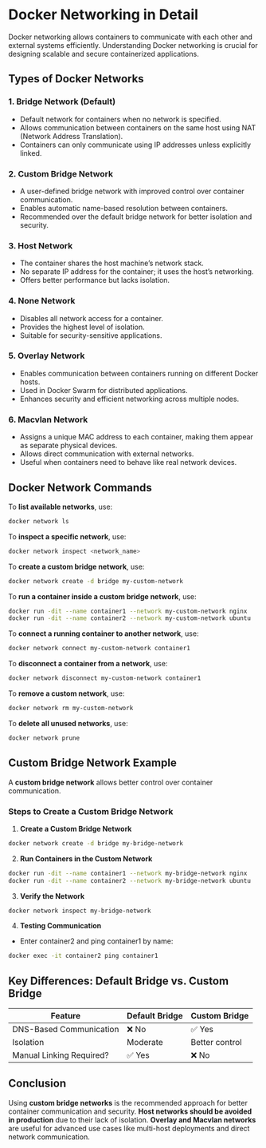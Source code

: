 # **Docker Networking in Detail**

Docker networking allows containers to communicate with each other and external systems efficiently. Understanding Docker networking is crucial for designing scalable and secure containerized applications.

## **Types of Docker Networks**

### 1. **Bridge Network (Default)**  
- Default network for containers when no network is specified.
- Allows communication between containers on the same host using NAT (Network Address Translation).
- Containers can only communicate using IP addresses unless explicitly linked.

### 2. **Custom Bridge Network**  
- A user-defined bridge network with improved control over container communication.
- Enables automatic name-based resolution between containers.
- Recommended over the default bridge network for better isolation and security.

### 3. **Host Network**  
- The container shares the host machine’s network stack.
- No separate IP address for the container; it uses the host’s networking.
- Offers better performance but lacks isolation.

### 4. **None Network**  
- Disables all network access for a container.
- Provides the highest level of isolation.
- Suitable for security-sensitive applications.

### 5. **Overlay Network**  
- Enables communication between containers running on different Docker hosts.
- Used in Docker Swarm for distributed applications.
- Enhances security and efficient networking across multiple nodes.

### 6. **Macvlan Network**  
- Assigns a unique MAC address to each container, making them appear as separate physical devices.
- Allows direct communication with external networks.
- Useful when containers need to behave like real network devices.

## **Docker Network Commands**

To **list available networks**, use:
```bash
docker network ls
```

To **inspect a specific network**, use:
```bash
docker network inspect <network_name>
```

To **create a custom bridge network**, use:
```bash
docker network create -d bridge my-custom-network
```

To **run a container inside a custom bridge network**, use:
```bash
docker run -dit --name container1 --network my-custom-network nginx
docker run -dit --name container2 --network my-custom-network ubuntu
```

To **connect a running container to another network**, use:
```bash
docker network connect my-custom-network container1
```

To **disconnect a container from a network**, use:
```bash
docker network disconnect my-custom-network container1
```

To **remove a custom network**, use:
```bash
docker network rm my-custom-network
```

To **delete all unused networks**, use:
```bash
docker network prune
```

## **Custom Bridge Network Example**

A **custom bridge network** allows better control over container communication.

### **Steps to Create a Custom Bridge Network**

1. **Create a Custom Bridge Network**
```bash
docker network create -d bridge my-bridge-network
```

2. **Run Containers in the Custom Network**
```bash
docker run -dit --name container1 --network my-bridge-network nginx
docker run -dit --name container2 --network my-bridge-network ubuntu
```

3. **Verify the Network**
```bash
docker network inspect my-bridge-network
```

4. **Testing Communication**
- Enter container2 and ping container1 by name:
```bash
docker exec -it container2 ping container1
```

## **Key Differences: Default Bridge vs. Custom Bridge**

| Feature | Default Bridge | Custom Bridge |
|---------|--------------|---------------|
| DNS-Based Communication | ❌ No | ✅ Yes |
| Isolation | Moderate | Better control |
| Manual Linking Required? | ✅ Yes | ❌ No |

## **Conclusion**  
Using **custom bridge networks** is the recommended approach for better container communication and security. **Host networks should be avoided in production** due to their lack of isolation. **Overlay and Macvlan networks** are useful for advanced use cases like multi-host deployments and direct network communication.

